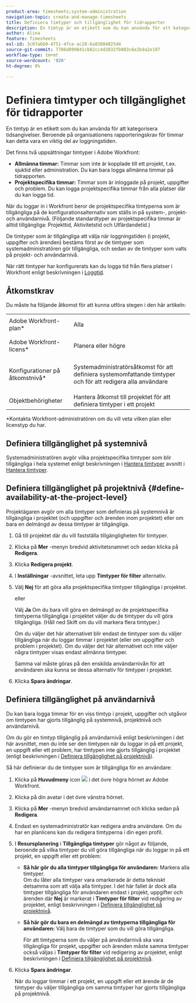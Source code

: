 ```yaml
---
product-area: timesheets;system-administration
navigation-topic: create-and-manage-timesheets
title: Definiera timtyper och tillgänglighet för tidrapporter
description: En timtyp är en etikett som du kan använda för att kategorisera tidsangivelser. Beroende på organisationens rapporteringskrav för timmar kan detta vara en viktig del av loggningstiden.
author: Alina
feature: Timesheets
exl-id: 3c07a6b0-4751-4fce-ac28-6a83084025d4
source-git-commit: 7786d899841cb82cc4d3832fb083c6e2bda2e197
workflow-type: tm+mt
source-wordcount: '920'
ht-degree: 0%

---
```


# Definiera timtyper och tillgänglighet för tidrapporter

En timtyp är en etikett som du kan använda för att kategorisera tidsangivelser. Beroende på organisationens rapporteringskrav för timmar kan detta vara en viktig del av loggningstiden.

Det finns två uppsättningar timtyper i Adobe Workfront:

* **Allmänna timmar:** Timmar som inte är kopplade till ett projekt, t.ex. sjuktid eller administration. Du kan bara logga allmänna timmar på tidrapporten.
* **Projektspecifika timmar:** Timmar som är inloggade på projekt, uppgifter och problem. Du kan logga projektspecifika timmar från alla platser där du kan logga tid.

När du loggar in i Workfront beror de projektspecifika timtyperna som är tillgängliga på de konfigurationsalternativ som ställs in på system-, projekt- och användarnivå. (Följande standardtyper av projektspecifika timmar är alltid tillgängliga: Projekttid, Aktivitetstid och Utfärdandetid.)

De timtyper som är tillgängliga att välja när loggningstiden (i projekt, uppgifter och ärenden) bestäms först av de timtyper som systemadministratören gör tillgängliga, och sedan av de timtyper som valts på projekt- och användarnivå.

När rätt timtyper har konfigurerats kan du logga tid från flera platser i Workfront enligt beskrivningen i [Loggtid](../../timesheets/create-and-manage-timesheets/log-time.md).

## Åtkomstkrav

Du måste ha följande åtkomst för att kunna utföra stegen i den här artikeln:

<table style="table-layout:auto"> 
 <col> 
 </col> 
 <col> 
 </col> 
 <tbody> 
  <tr> 
   <td role="rowheader">Adobe Workfront-plan*</td> 
   <td> <p>Alla</p> </td> 
  </tr> 
  <tr> 
   <td role="rowheader">Adobe Workfront-licens*</td> 
   <td> <p>Planera eller högre</p> </td> 
  </tr> 
  <tr> 
   <td role="rowheader">Konfigurationer på åtkomstnivå*</td> 
   <td> <p>Systemadministratörsåtkomst för att definiera systemomfattande timtyper och för att redigera alla användare</p> </td> 
  </tr> 
  <tr> 
   <td role="rowheader">Objektbehörigheter</td> 
   <td>Hantera åtkomst till projektet för att definiera timtyper i ett projekt</td> 
  </tr> 
 </tbody> 
</table>

&#42;Kontakta Workfront-administratören om du vill veta vilken plan eller licenstyp du har.

## Definiera tillgänglighet på systemnivå

Systemadministratören avgör vilka projektspecifika timtyper som blir tillgängliga i hela systemet enligt beskrivningen i [Hantera timtyper](../../administration-and-setup/set-up-workfront/configure-timesheets-schedules/hour-types.md) avsnitt i  [Hantera timtyper](../../administration-and-setup/set-up-workfront/configure-timesheets-schedules/hour-types.md).

## Definiera tillgänglighet på projektnivå {#define-availability-at-the-project-level}

Projektägaren avgör om alla timtyper som definieras på systemnivå är tillgängliga i projektet (och uppgifter och ärenden inom projektet) eller om bara en delmängd av dessa timtyper är tillgängliga. 

1. Gå till projektet där du vill fastställa tillgängligheten för timtyper.
1. Klicka på **Mer** -menyn bredvid aktivitetsnamnet och sedan klicka på **Redigera**.

1. Klicka **Redigera projekt**.
1. I **Inställningar** -avsnittet, leta upp **Timtyper för filter** alternativ.

1. Välj **Nej** för att göra alla projektspecifika timtyper tillgängliga i projektet.

   eller

   Välj **Ja** Om du bara vill göra en delmängd av de projektspecifika timtyperna tillgängliga i projektet väljer du de timtyper du vill göra tillgängliga. (Håll ned Skift om du vill markera flera timtyper.)

   Om du väljer det här alternativet blir endast de timtyper som du väljer tillgängliga när du loggar timmar i projektet (eller om uppgifter och problem i projektet). Om du väljer det här alternativet och inte väljer några timtyper visas endast allmänna timtyper.

   Samma val måste göras på den enskilda användarnivån för att användaren ska kunna se dessa alternativ för timtyper i projektet.

1. Klicka **Spara ändringar**.

## Definiera tillgänglighet på användarnivå

Du kan bara logga timmar för en viss timtyp i projekt, uppgifter och utgåvor om timtypen har gjorts tillgänglig på systemnivå, projektnivå och användarnivå.

Om du gör en timtyp tillgänglig på användarnivå enligt beskrivningen i det här avsnittet, men du inte ser den timtypen när du loggar in på ett projekt, en uppgift eller ett problem, har timtypen inte gjorts tillgänglig i projektet (enligt beskrivningen i [Definiera tillgänglighet på projektnivå](#define-availability-at-the-project-level)).

Så här definierar du de timtyper som är tillgängliga för en användare:

1. Klicka på **Huvudmeny** icon ![](assets/main-menu-icon.png) i det övre högra hörnet av Adobe Workfront.

1. Klicka på din avatar i det övre vänstra hörnet.
1. Klicka på **Mer** -menyn bredvid användarnamnet och klicka sedan på **Redigera**.

1. Endast en systemadministratör kan redigera andra användare. Om du har en planlicens kan du redigera timtyperna i din egen profil.
1. I **Resursplanering** i **Tillgängliga timtyper** gör något av följande, beroende på vilka timtyper du vill göra tillgängliga när du loggar in på ett projekt, en uppgift eller ett problem:

   * **Så här gör du alla timtyper tillgängliga för användaren:** Markera alla timtyper.\
      Om du låter alla timtyper vara omarkerade är detta tekniskt detsamma som att välja alla timtyper. I det här fallet är dock alla timtyper tillgängliga för användaren endast i projekt, uppgifter och ärenden där **Nej** är markerat i **Timtyper för filter** vid redigering av projektet, enligt beskrivningen i [Definiera tillgänglighet på projektnivå](#define-availability-at-the-project-level).
   * **Så här gör du bara en delmängd av timtyperna tillgängliga för användaren:** Välj bara de timtyper som du vill göra tillgängliga.

      För att timtyperna som du väljer på användarnivå ska vara tillgängliga för projekt, uppgifter och ärenden måste samma timtyper också väljas i **Timtyper för filter** vid redigering av projektet, enligt beskrivningen i [Definiera tillgänglighet på projektnivå](#define-availability-at-the-project-level).

1. Klicka **Spara ändringar**.

   När du loggar timmar i ett projekt, en uppgift eller ett ärende är de timtyper du väljer tillgängliga om samma timtyper har gjorts tillgängliga på projektnivå.
